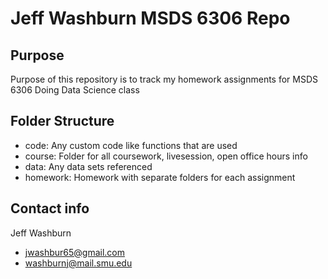 # Jeff Washburn MSDS 6306 Repo

## Purpose
Purpose of this repository is to track my homework assignments for MSDS 6306 Doing Data Science class

## Folder Structure 
* code: Any custom code like functions that are used 
* course: Folder for all coursework, livesession, open office hours info
* data: Any data sets referenced 
* homework: Homework with separate folders for each assignment 

## Contact info
Jeff Washburn
* jwashbur65@gmail.com
* washburnj@mail.smu.edu
